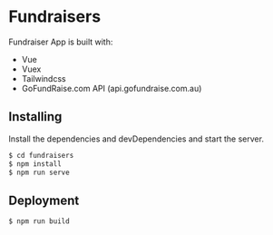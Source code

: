 # Fundraisers
Fundraiser App is built with:

- Vue
- Vuex
- Tailwindcss
- GoFundRaise.com API (api.gofundraise.com.au)

## Installing

Install the dependencies and devDependencies and start the server.

```sh
$ cd fundraisers
$ npm install
$ npm run serve
```

## Deployment

```sh
$ npm run build
```
